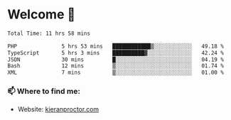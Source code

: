 # Welcome 🦘

<!--START_SECTION:waka-->

```txt
Total Time: 11 hrs 58 mins

PHP              5 hrs 53 mins   ████████████▒░░░░░░░░░░░░   49.18 %
TypeScript       5 hrs 3 mins    ██████████▓░░░░░░░░░░░░░░   42.24 %
JSON             30 mins         █░░░░░░░░░░░░░░░░░░░░░░░░   04.19 %
Bash             12 mins         ▒░░░░░░░░░░░░░░░░░░░░░░░░   01.74 %
XML              7 mins          ▒░░░░░░░░░░░░░░░░░░░░░░░░   01.00 %
```

<!--END_SECTION:waka-->

### 📫 Where to find me:

-   Website: [kieranproctor.com](https://kieranproctor.com/)

